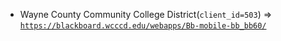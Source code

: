  - Wayne County Community College District(`client_id=503`) => [`https://blackboard.wcccd.edu/webapps/Bb-mobile-bb_bb60/`](https://blackboard.wcccd.edu/webapps/Bb-mobile-bb_bb60/)
